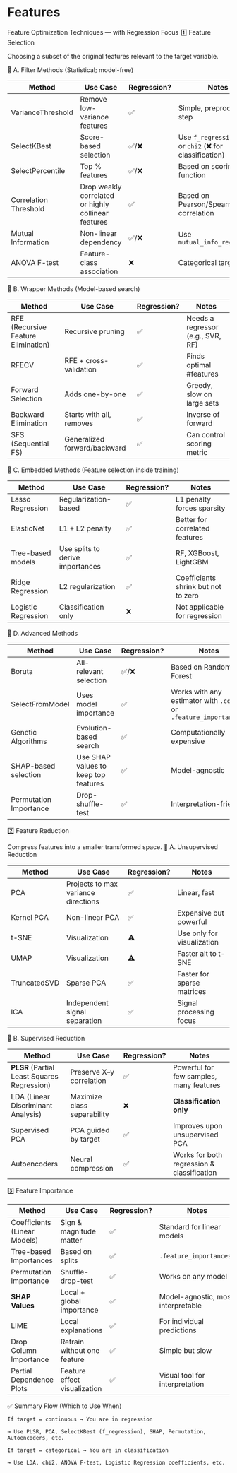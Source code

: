 # Features

 Feature Optimization Techniques — with Regression Focus
1️⃣ Feature Selection


Choosing a subset of the original features relevant to the target variable.



🔹 A. Filter Methods (Statistical; model-free)


| Method                | Use Case                                            | Regression? | Notes                                                   |
| --------------------- | --------------------------------------------------- | ----------- | ------------------------------------------------------- |
| VarianceThreshold     | Remove low-variance features                        | ✅           | Simple, preprocessing step                              |
| SelectKBest           | Score-based selection                               | ✅/❌         | Use `f_regression` (✅) or `chi2` (❌ for classification) |
| SelectPercentile      | Top % features                                      | ✅/❌         | Based on scoring function                               |
| Correlation Threshold | Drop weakly correlated or highly collinear features | ✅           | Based on Pearson/Spearman correlation                   |
| Mutual Information    | Non-linear dependency                               | ✅/❌         | Use `mutual_info_regression`                            |
| ANOVA F-test          | Feature-class association                           | ❌           | Categorical targets only                                |



🔹 B. Wrapper Methods (Model-based search)


| Method                              | Use Case                     | Regression? | Notes                             |
| ----------------------------------- | ---------------------------- | ----------- | --------------------------------- |
| RFE (Recursive Feature Elimination) | Recursive pruning            | ✅           | Needs a regressor (e.g., SVR, RF) |
| RFECV                               | RFE + cross-validation       | ✅           | Finds optimal #features           |
| Forward Selection                   | Adds one-by-one              | ✅           | Greedy, slow on large sets        |
| Backward Elimination                | Starts with all, removes     | ✅           | Inverse of forward                |
| SFS (Sequential FS)                 | Generalized forward/backward | ✅           | Can control scoring metric        |



🔹 C. Embedded Methods (Feature selection inside training)


| Method              | Use Case                         | Regression? | Notes                               |
| ------------------- | -------------------------------- | ----------- | ----------------------------------- |
| Lasso Regression    | Regularization-based             | ✅           | L1 penalty forces sparsity          |
| ElasticNet          | L1 + L2 penalty                  | ✅           | Better for correlated features      |
| Tree-based models   | Use splits to derive importances | ✅           | RF, XGBoost, LightGBM               |
| Ridge Regression    | L2 regularization                | ✅           | Coefficients shrink but not to zero |
| Logistic Regression | Classification only              | ❌           | Not applicable for regression       |



🔹 D. Advanced Methods

| Method                 | Use Case                             | Regression? | Notes                                                             |
| ---------------------- | ------------------------------------ | ----------- | ----------------------------------------------------------------- |
| Boruta                 | All-relevant selection               | ✅/❌         | Based on Random Forest                                            |
| SelectFromModel        | Uses model importance                | ✅           | Works with any estimator with `.coef_` or `.feature_importances_` |
| Genetic Algorithms     | Evolution-based search               | ✅           | Computationally expensive                                         |
| SHAP-based selection   | Use SHAP values to keep top features | ✅           | Model-agnostic                                                    |
| Permutation Importance | Drop-shuffle-test                    | ✅           | Interpretation-friendly                                           |




2️⃣ Feature Reduction

Compress features into a smaller transformed space.
🔹 A. Unsupervised Reduction

| Method       | Use Case                            | Regression? | Notes                      |
| ------------ | ----------------------------------- | ----------- | -------------------------- |
| PCA          | Projects to max variance directions | ✅           | Linear, fast               |
| Kernel PCA   | Non-linear PCA                      | ✅           | Expensive but powerful     |
| t-SNE        | Visualization                       | ⚠️          | Use only for visualization |
| UMAP         | Visualization                       | ⚠️          | Faster alt to t-SNE        |
| TruncatedSVD | Sparse PCA                          | ✅           | Faster for sparse matrices |
| ICA          | Independent signal separation       | ✅           | Signal processing focus    |

🔹 B. Supervised Reduction


| Method                                      | Use Case                    | Regression? | Notes                                      |
| ------------------------------------------- | --------------------------- | ----------- | ------------------------------------------ |
| **PLSR** (Partial Least Squares Regression) | Preserve X–y correlation    | ✅           | Powerful for few samples, many features    |
| LDA (Linear Discriminant Analysis)          | Maximize class separability | ❌           | **Classification only**                    |
| Supervised PCA                              | PCA guided by target        | ✅           | Improves upon unsupervised PCA             |
| Autoencoders                                | Neural compression          | ✅           | Works for both regression & classification |

3️⃣ Feature Importance

| Method                       | Use Case                     | Regression? | Notes                              |
| ---------------------------- | ---------------------------- | ----------- | ---------------------------------- |
| Coefficients (Linear Models) | Sign & magnitude matter      | ✅           | Standard for linear models         |
| Tree-based Importances       | Based on splits              | ✅           | `.feature_importances_`            |
| Permutation Importance       | Shuffle-drop-test            | ✅           | Works on any model                 |
| **SHAP Values**              | Local + global importance    | ✅           | Model-agnostic, most interpretable |
| LIME                         | Local explanations           | ✅           | For individual predictions         |
| Drop Column Importance       | Retrain without one feature  | ✅           | Simple but slow                    |
| Partial Dependence Plots     | Feature effect visualization | ✅           | Visual tool for interpretation     |




✅ Summary Flow (Which to Use When)

    If target = continuous → You are in regression

    → Use PLSR, PCA, SelectKBest (f_regression), SHAP, Permutation, Autoencoders, etc.

    If target = categorical → You are in classification

    → Use LDA, chi2, ANOVA F-test, Logistic Regression coefficients, etc.

